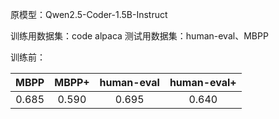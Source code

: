 原模型：Qwen2.5-Coder-1.5B-Instruct

训练用数据集：code alpaca
测试用数据集：human-eval、MBPP

训练前：  

|MBPP|MBPP+|human-eval|human-eval+|
|:-:|:-:|:-:|:-:|
|0.685|0.590|0.695|0.640|